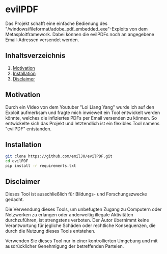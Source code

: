 # evilPDF

Das Projekt schafft eine einfache Bedienung des "/windows/fileformat/adobe_pdf_embedded_exe"-Exploits von dem Metasploitframework. Dabei können die evilPDFs noch an angegebene Email-Adressen versendet werden.

## Inhaltsverzeichnis
1. [Motivation](#Motivation)
2. [Installation](#installation)
3. [Disclaimer](#disclaimer)


## Motivation

Durch ein Video von dem Youtuber "Loi Liang Yang" wurde ich auf den Exploit aufmerksam und fragte mich inwieweit ein Tool entwickelt werden könnte, welches die infiziertes PDFs per Email versenden zu können. So entwickelte sich das Projekt und letztendlich ist ein flexibles Tool namens "evilPDF" entstanden.

## Installation
```bash
git clone https://github.com/emilJ0/evilPDF.git
cd evilPDF
pip install -r requirements.txt
```

## Disclaimer

Dieses Tool ist ausschließlich für Bildungs- und Forschungszwecke gedacht.

Die Verwendung dieses Tools, um unbefugten Zugang zu Computern oder Netzwerken zu erlangen oder anderweitig illegale Aktivitäten durchzuführen, ist strengstens verboten. Der Autor übernimmt keine Verantwortung für jegliche Schäden oder rechtliche Konsequenzen, die durch die Nutzung dieses Tools entstehen.

Verwenden Sie dieses Tool nur in einer kontrollierten Umgebung und mit ausdrücklicher Genehmigung der betreffenden Parteien.


